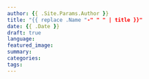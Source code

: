 ```yaml
---
author: {{ .Site.Params.Author }}
title: "{{ replace .Name "-" " " | title }}"
date: {{ .Date }}
draft: true
language:
featured_image:
summary:
categories:
tags:
---
```

